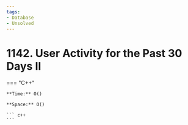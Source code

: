 ```yaml
---
tags:
- Database
- Unsolved
---
```



# 1142. User Activity for the Past 30 Days II

=== "C++"

    **Time:** O()

    **Space:** O()

    ``` c++
    ```
